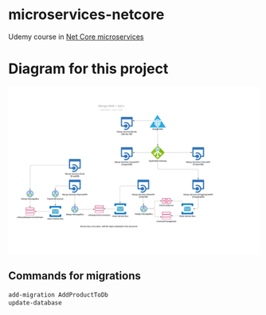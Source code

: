 # microservices-netcore
Udemy course in [Net Core microservices](https://nagarro.udemy.com/course/net-core-microservices-the-complete-guide-net-6-mvc/learn/lecture/26602424#overview)

# Diagram for this project
![img](Mango.WEB.png)

## Commands for migrations 
```
add-migration AddProductToDb
update-database
```
